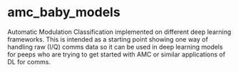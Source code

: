 # amc_baby_models
Automatic Modulation Classification implemented on different deep learning frameworks. This is intended as a starting point showing one way of handling raw (I/Q) comms data so it can be used in deep learning models for peeps who are trying to get started with AMC or similar applications of DL for comms.
